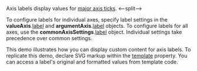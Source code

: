 Axis labels display values for [major axis ticks](/Documentation/ApiReference/UI_Components/dxChart/Configuration/commonAxisSettings/tick/).
<--split-->

To configure labels for individual axes, specify label settings in the **valueAxis**.[label](/Documentation/ApiReference/UI_Components/dxChart/Configuration/valueAxis/label/) and **argumentAxis**.[label](/Documentation/ApiReference/UI_Components/dxChart/Configuration/argumentAxis/label/) objects. To configure labels for all axes, use the **commonAxisSettings**.[label](/Documentation/ApiReference/UI_Components/dxChart/Configuration/commonAxisSettings/label/) object. Individual settings take precedence over common settings.

This demo illustrates how you can display custom content for axis labels. To replicate this demo, declare SVG markup within the [template](/Documentation/ApiReference/UI_Components/dxChart/Configuration/commonAxisSettings/label/#template) property. You can access a label's original and formatted values from template code. 
